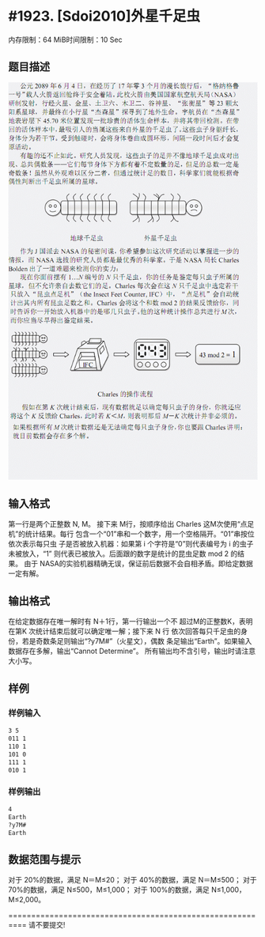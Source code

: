 # #1923. [Sdoi2010]外星千足虫

内存限制：64 MiB时间限制：10 Sec

## 题目描述

![](images/1923.jpg)

## 输入格式

第一行是两个正整数 N, M。 
接下来 M行，按顺序给出 Charles 这M次使用“点足机”的统计结果。每行
包含一个“01”串和一个数字，用一个空格隔开。“01”串按位依次表示每只虫
子是否被放入机器：如果第 i 个字符是“0”则代表编号为 i 的虫子未被放入，“1”
则代表已被放入。后面跟的数字是统计的昆虫足数 mod 2 的结果。 
由于 NASA的实验机器精确无误，保证前后数据不会自相矛盾。即给定数据
一定有解。 
 

## 输出格式

在给定数据存在唯一解时有 N＋1行，第一行输出一个不
超过M的正整数K，表明在第K 次统计结束后就可以确定唯一解；接下来 N 行
依次回答每只千足虫的身份，若是奇数条足则输出“?y7M#”（火星文），偶数
条足输出“Earth”。如果输入数据存在多解，输出“Cannot Determine”。 
所有输出均不含引号，输出时请注意大小写。 
 

## 样例

### 样例输入

    
    3 5 
    011 1 
    110 1 
    101 0 
    111 1 
    010 1
    

### 样例输出

    
    4 
    Earth 
    ?y7M# 
    Earth 
    

## 数据范围与提示

对于 20%的数据，满足 N＝M≤20； 
对于 40%的数据，满足 N＝M≤500； 
对于 70%的数据，满足 N≤500，M≤1,000； 
对于 100%的数据，满足 N≤1,000，M≤2,000。 

==========================================================
请不要提交!
